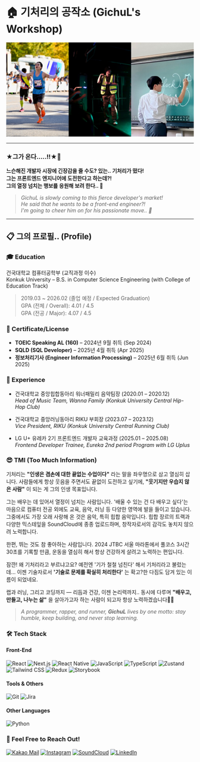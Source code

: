 # 🏠 기처리의 공작소 (GichuL's Workshop)

![Welcome Banner](banner.png)

---
### ★그가 온다.....!!★🫢
**느슨해진 개발자 시장에 긴장감을 줄 수도? 있는.. **기처리**가 떴다! <br/>
그는 **프론트엔드 엔지니어**에 도전한다고 하는데?! <br/>
그의 열정 넘치는 행보를 응원해 보려 한다.. 🤪**
> *GichuL is slowly coming to this fierce developer's market!* <br/>
> *He said that he wants to be a front-end engineer?!* <br/>
> *I'm going to cheer him on for his passionate move.. 🤪*

---

## 📋 그의 프로필.. (Profile)

### 🎓 Education
건국대학교 컴퓨터공학부 (교직과정 이수)<br/>
Konkuk University – B.S. in Computer Science Engineering (with College of Education Track)<br/>
> 2019.03 ~ 2026.02 (졸업 예정 / Expected Graduation)<br/>
> GPA (전체 / Overall): 4.01 / 4.5  
> GPA (전공 / Major): 4.07 / 4.5

### 🪪 Certificate/License
- **TOEIC Speaking AL (160)** – 2024년 9월 취득 (Sep 2024)  
- **SQLD (SQL Developer)** – 2025년 4월 취득 (Apr 2025)  
- **정보처리기사 (Engineer Information Processing)** – 2025년 6월 취득 (Jun 2025)

### 🏃 Experience
- 건국대학교 중앙힙합동아리 워너패밀리 음악팀장 (2020.01 – 2020.12) <br/>
*Head of Music Team, Wanna Family (Konkuk University Central Hip-Hop Club)*


- 건국대학교 중앙러닝동아리 RIKU 부회장 (2023.07 – 2023.12) <br/>
*Vice President, RIKU (Konkuk University Central Running Club)*


- LG U+ 유레카 2기 프론트엔드 개발자 교육과정 (2025.01 – 2025.08)<br/>
*Frontend Developer Trainee, Eureka 2nd period Program with LG Uplus*



### 😎 TMI (Too Much Information)
기처리는 **"인생은 겸손에 대한 끝없는 수업이다"** 라는 말을 좌우명으로 삼고 열심히 삽니다.
사람들에게 항상 웃음을 주면서도 끝없이 도전하고 싶기에, **"웃기지만 우습지 않은 사람"** 이 되는 게 그의 인생 목표입니다.

그는 배우는 데 있어서 열정이 넘치는 사람입니다.
'배울 수 있는 건 다 배우고 싶다'는 마음으로 컴퓨터 전공 외에도 교육, 음악, 러닝 등 다양한 영역에 발을 들이고 있습니다.
그중에서도 가장 오래 사랑해 온 것은 음악, 특히 힙합 음악입니다.
힙합 장르의 트랙과 다양한 믹스테잎을 SoundCloud에 종종 업로드하며, 창작자로서의 감각도 놓치지 않으려 노력합니다.

한편, 뛰는 것도 참 좋아하는 사람입니다.
2024 JTBC 서울 마라톤에서 풀코스 3시간 30초를 기록할 만큼, 운동을 열심히 해서 항상 건강하게 살려고 노력하는 편입니다.

잠깐! 왜 기처리라고 부르냐고요?
예전엔 '기가 철철 넘친다' 해서 기처리라고 불렀는데…
이젠 기술자로서 **'기술로 문제를 확실히 처리한다'** 는 확고?한 다짐도 담겨 있는 이름이 되었네요.

랩과 러닝, 그리고 코딩까지 —
리듬과 건강, 이젠 논리력까지.. 동시에 다루며
**"배우고, 만들고, 나누는 삶"** 을 살아가고자 하는 사람이 되고자 항상 노력하겠습니다🥹💪

> *A programmer, rapper, and runner, **GichuL** lives by one motto:*
> *stay humble, keep building, and never stop learning.*


### 🛠️ Tech Stack
#### Front-End
![React](https://img.shields.io/badge/React-61DAFB?style=for-the-badge&logo=react&logoColor=black)
![Next.js](https://img.shields.io/badge/Next.js-000000?style=for-the-badge&logo=nextdotjs&logoColor=white)
![React Native](https://img.shields.io/badge/React_Native-20232A?style=for-the-badge&logo=react&logoColor=61DAFB)
![JavaScript](https://img.shields.io/badge/JavaScript-F7DF1E?style=for-the-badge&logo=javascript&logoColor=black)
![TypeScript](https://img.shields.io/badge/TypeScript-3178C6?style=for-the-badge&logo=typescript&logoColor=white)
![Zustand](https://img.shields.io/badge/Zustand-433e38?style=for-the-badge&logo=zustand&logoColor=white)
![Tailwind CSS](https://img.shields.io/badge/Tailwind_CSS-06B6D4?style=for-the-badge&logo=tailwindcss&logoColor=white)
![Redux](https://img.shields.io/badge/Redux-764ABC?style=for-the-badge&logo=redux&logoColor=white)
![Storybook](https://img.shields.io/badge/Storybook-FF4785?style=for-the-badge&logo=storybook&logoColor=white)

#### Tools & Others
![Git](https://img.shields.io/badge/Git-F05032?style=for-the-badge&logo=git&logoColor=white)
![Jira](https://img.shields.io/badge/Jira-0052CC?style=for-the-badge&logo=jira&logoColor=white)

#### Other Languages
![Python](https://img.shields.io/badge/Python-3776AB?style=for-the-badge&logo=python&logoColor=white)




### 📲 Feel Free to Reach Out!
[![Kakao Mail](https://img.shields.io/badge/Kakao%20Mail-FFCD00?style=for-the-badge&logo=kakao&logoColor=black)](mailto:gichul@kakao.com)
[![Instagram](https://img.shields.io/badge/Instagram-E4405F?style=for-the-badge&logo=instagram&logoColor=white)](https://www.instagram.com/jun_h.h/)
[![SoundCloud](https://img.shields.io/badge/SoundCloud-FF5500?style=for-the-badge&logo=soundcloud&logoColor=white)](https://soundcloud.com/junho07021)
[![LinkedIn](https://img.shields.io/badge/LinkedIn-0A66C2?style=for-the-badge&logo=linkedin&logoColor=white)](https://www.linkedin.com/in/junho-heo-786903357)


